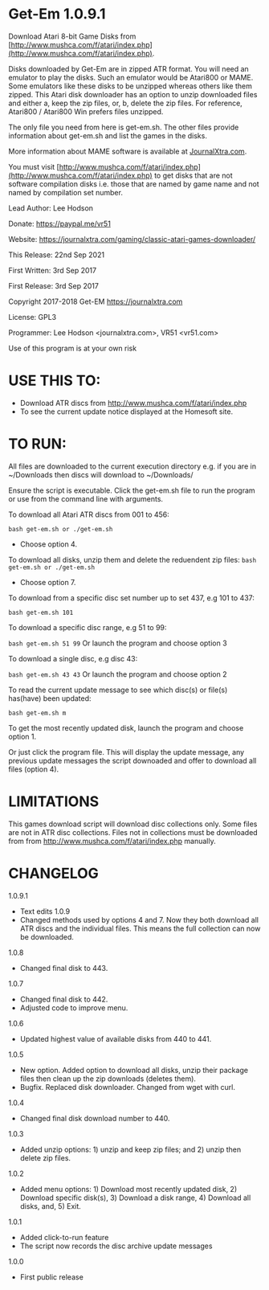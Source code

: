 # Get-Em 1.0.9.1

Download Atari 8-bit Game Disks from [http://www.mushca.com/f/atari/index.php](http://www.mushca.com/f/atari/index.php).

Disks downloaded by Get-Em are in zipped ATR format. You will need an emulator to play the disks. Such an emulator would be Atari800 or MAME. Some emulators like these disks to be unzipped whereas others like them zipped. This Atari disk downloader has an option to unzip downloaded files and either a, keep the zip files, or, b, delete the zip files. For reference, Atari800 / Atari800 Win prefers files unzipped.

The only file you need from here is get-em.sh. The other files provide information about get-em.sh and list the games in the disks.

More information about MAME software is available at [JournalXtra.com](https://journalxtra.com/gaming/download-complete-sets-of-mess-and-mame-roms/).

You must visit [http://www.mushca.com/f/atari/index.php](http://www.mushca.com/f/atari/index.php) to get disks that are not software compilation disks i.e. those that are named by game name and not named by compilation set number.

Lead Author: Lee Hodson

Donate: https://paypal.me/vr51

Website: https://journalxtra.com/gaming/classic-atari-games-downloader/

This Release: 22nd Sep 2021

First Written: 3rd Sep 2017

First Release: 3rd Sep 2017


Copyright 2017-2018 Get-EM <https://journalxtra.com>

License: GPL3

Programmer: Lee Hodson <journalxtra.com>, VR51 <vr51.com>

Use of this program is at your own risk

# USE THIS TO:

- Download ATR discs from http://www.mushca.com/f/atari/index.php
- To see the current update notice displayed at the Homesoft site.

# TO RUN:

All files are downloaded to the current execution directory e.g. if you are in ~/Downloads then discs will download to ~/Downloads/<files>

Ensure the script is executable. Click the get-em.sh file to run the program or use from the command line with arguments.

To download all Atari ATR discs from 001 to 456:

```bash get-em.sh or ./get-em.sh```
- Choose option 4.

To download all disks, unzip them and delete the reduendent zip files:
```bash get-em.sh or ./get-em.sh```
- Choose option 7.

To download from a specific disc set number up to set 437, e.g 101 to 437:

```bash get-em.sh 101```

To download a specific disc range, e.g 51 to 99:

```bash get-em.sh 51 99```
Or launch the program and choose option 3

To download a single disc, e.g disc 43:

```bash get-em.sh 43 43```
Or launch the program and choose option 2

To read the current update message to see which disc(s) or file(s) has(have) been updated:

```bash get-em.sh m```

To get the most recently updated disk, launch the program and choose option 1.

Or just click the program file. This will display the update message, any previous update messages the script downoaded and offer to download all files (option 4).

# LIMITATIONS

This games download script will download disc collections only. Some files are not in ATR disc collections. Files not in collections must be downloaded from from http://www.mushca.com/f/atari/index.php manually.

# CHANGELOG
1.0.9.1
- Text edits
1.0.9
- Changed methods used by options 4 and 7. Now they both download all ATR discs and the individual files. This means the full collection can now be downloaded.

1.0.8
- Changed final disk to 443.

1.0.7
- Changed final disk to 442.
- Adjusted code to improve menu.

1.0.6
- Updated highest value of available disks from 440 to 441.

1.0.5
- New option. Added option to download all disks, unzip their package files then clean up the zip downloads (deletes them).
- Bugfix. Replaced disk downloader. Changed from wget with curl.

1.0.4
- Changed final disk download number to 440.

1.0.3
- Added unzip options: 1) unzip and keep zip files; and 2) unzip then delete zip files.

1.0.2
- Added menu options: 1) Download most recently updated disk, 2) Download specific disk(s), 3) Download a disk range, 4) Download all disks, and, 5) Exit.

1.0.1
- Added click-to-run feature
- The script now records the disc archive update messages

1.0.0
- First public release
